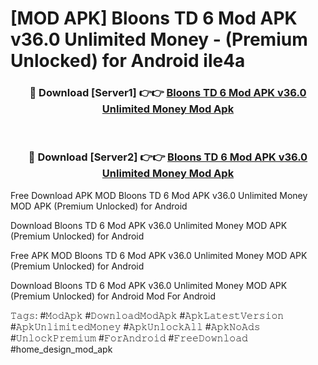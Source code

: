 # [MOD APK] Bloons TD 6 Mod APK v36.0 Unlimited Money - (Premium Unlocked) for Android ile4a



<div align="center">
<h3>🔴 Download [Server1] 👉👉 <a href="https://momento.my/?title=Bloons_TD_6_Mod_APK_v36.0_Unlimited_Money">Bloons TD 6 Mod APK v36.0 Unlimited Money Mod Apk</a></h3><br>

<h3>🔴 Download [Server2] 👉👉 <a href="https://momento.my/?title=Bloons_TD_6_Mod_APK_v36.0_Unlimited_Money">Bloons TD 6 Mod APK v36.0 Unlimited Money Mod Apk</a></h3>
</div>



Free Download APK MOD Bloons TD 6 Mod APK v36.0 Unlimited Money MOD APK (Premium Unlocked) for Android

Download Bloons TD 6 Mod APK v36.0 Unlimited Money MOD APK (Premium Unlocked) for Android

Free APK MOD Bloons TD 6 Mod APK v36.0 Unlimited Money MOD APK (Premium Unlocked) for Android

Download Bloons TD 6 Mod APK v36.0 Unlimited Money MOD APK (Premium Unlocked) for Android Mod For Android

𝚃𝚊𝚐𝚜: #𝙼𝚘𝚍𝙰𝚙𝚔 #𝙳𝚘𝚠𝚗𝚕𝚘𝚊𝚍𝙼𝚘𝚍𝙰𝚙𝚔 #𝙰𝚙𝚔𝙻𝚊𝚝𝚎𝚜𝚝𝚅𝚎𝚛𝚜𝚒𝚘𝚗 #𝙰𝚙𝚔𝚄𝚗𝚕𝚒𝚖𝚒𝚝𝚎𝚍𝙼𝚘𝚗𝚎𝚢 #𝙰𝚙𝚔𝚄𝚗𝚕𝚘𝚌𝚔𝙰𝚕𝚕 #𝙰𝚙𝚔𝙽𝚘𝙰𝚍𝚜 #𝚄𝚗𝚕𝚘𝚌𝚔𝙿𝚛𝚎𝚖𝚒𝚞𝚖 #𝙵𝚘𝚛𝙰𝚗𝚍𝚛𝚘𝚒𝚍 #𝙵𝚛𝚎𝚎𝙳𝚘𝚠𝚗𝚕𝚘𝚊𝚍 #home_design_mod_apk
